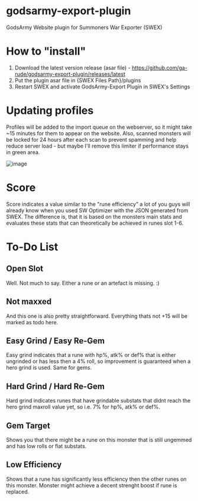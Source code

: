 # godsarmy-export-plugin
GodsArmy Website plugin for Summoners War Exporter (SWEX)

# How to "install"
1. Download the latest version release (asar file) - https://github.com/ga-rude/godsarmy-export-plugin/releases/latest
2. Put the plugin asar file in {SWEX Files Path}/plugins
3. Restart SWEX and activate GodsArmy-Export Plugin in SWEX's Settings

# Updating profiles
Profiles will be added to the import queue on the webserver, so it might take ~15 minutes for them to appear on the website. Also, scanned monsters will be locked for 24 hours after each scan to prevent spamming and help reduce server load - but maybe I'll remove this limiter if performance stays in green area.

![image](https://user-images.githubusercontent.com/44115138/147391885-9732d7bd-a171-4f6c-8ed2-f43502fbc829.png)

# Score
Score indicates a value similar to the "rune efficiency" a lot of you guys will already know when you used SW Optimizer with the JSON generated from SWEX. The difference is, that it is based on the monsters main stats and evaluates these stats that can theoretically be achieved in runes slot 1-6.

# To-Do List
## Open Slot
Well. Not much to say. Either a rune or an artefact is missing. :)

## Not maxxed
And this one is also pretty straightforward. Everything thats not +15 will be marked as todo here.

## Easy Grind / Easy Re-Gem
Easy grind indicates that a rune with hp%, atk% or def% that is either ungrinded or has less then a 4% roll, so improvement is guaranteed when a hero grind is used. Same for gems.

## Hard Grind / Hard Re-Gem
Hard grind indicates runes that have grindable substats that didnt reach the hero grind maxroll value yet, so i.e. 7% for hp%, atk% or def%.

## Gem Target
Shows you that there might be a rune on this monster that is still ungemmed and has low rolls or flat substats.

## Low Efficiency
Shows that a rune has significantly less efficiency then the other runes on this monster. Monster might achieve a decent strenght boost if rune is replaced.
